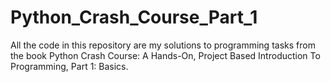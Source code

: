 # Python_Crash_Course_Part_1

All the code in this repository are my solutions to programming tasks from the book Python Crash Course: A Hands-On, Project Based Introduction To Programming, Part 1: Basics.
